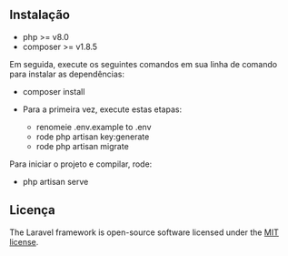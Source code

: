 ## Instalação

- php >= v8.0
- composer >= v1.8.5

Em seguida, execute os seguintes comandos em sua linha de comando para instalar as dependências:

- composer install

* Para a primeira vez, execute estas etapas:

  - renomeie .env.example to .env
  - rode php artisan key:generate
  - rode php artisan migrate

Para iniciar o projeto e compilar, rode:

- php artisan serve

## Licença

The Laravel framework is open-source software licensed under the [MIT license](https://opensource.org/licenses/MIT).
